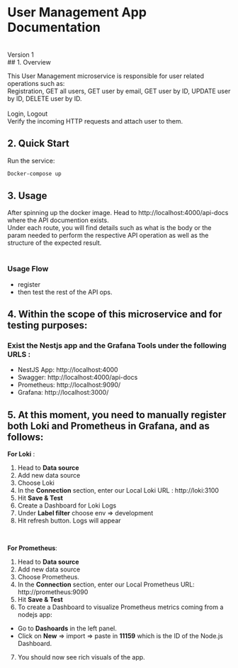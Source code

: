 # User Management App Documentation 
<br/>
Version 1
<br/>
## 1. Overview

This User Management microservice is responsible for user related operations such as: 
<br/>
Registration, GET all users, GET user by email, GET user by ID, UPDATE user by ID, DELETE user by ID. <br/> <br/>
Login, Logout <br/>
Verify the incoming HTTP requests and attach user to them.<br/>

## 2. Quick Start
Run the service: <br/>
```bash 
Docker-compose up
```

## 3. Usage
After spinning up the docker image. Head to http://localhost:4000/api-docs where the API documention exists. <br/> 
Under each route, you will find details such as what is the body or the param needed to perform the respective API operation as well as the structure of the expected result. <br/> <br/>

### Usage Flow
- register
- then test the rest of the API ops. 

## 4. Within the scope of this microservice and for testing purposes: 

### Exist the Nestjs app and the Grafana Tools under the following URLS :
- NestJS App: http://localhost:4000
- Swagger: http://localhost:4000/api-docs
- Prometheus: http://localhost:9090/
- Grafana: http://localhost:3000/

## 5. At this moment, you need to manually register both Loki and Prometheus in Grafana, and as follows:  <br/>

**For Loki** : <br/>
1. Head to **Data source** 
2. Add new data source
3. Choose Loki
4. In the **Connection** section, enter our Local Loki URL : http://loki:3100 
5. Hit **Save & Test**
6. Create a Dashboard for Loki Logs
7. Under **Label filter** choose env => development 
8. Hit refresh button. Logs will appear

<br/>

**For Prometheus**: <br/>
1. Head to **Data source** 
2. Add new data source
3. Choose Prometheus.
4. In the **Connection** section, enter our Local Prometheus URL: http://prometheus:9090 
5. Hit **Save & Test**
6. To create a Dashboard to visualize Prometheus metrics coming from a nodejs app: 
- Go to **Dashoards** in the left panel. 
- Click on **New** => import => paste in **11159** which is the ID of the Node.js Dashboard.
7. You should now see rich visuals of the app. 

